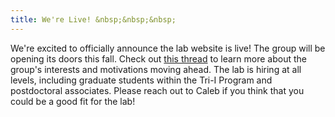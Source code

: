 ```yaml
---
title: We're Live! &nbsp;&nbsp;&nbsp;
---
```


We're excited to officially announce the lab website is live! The group will be opening its doors this fall. 
Check out [this thread](https://twitter.com/CalebLareau/status/1678443315627270151) to learn more about
the group's interests and motivations moving ahead. The lab is hiring at all levels, including graduate students within the Tri-I Program and
postdoctoral associates. Please reach out to Caleb if you think that you could be a good fit for the lab! 